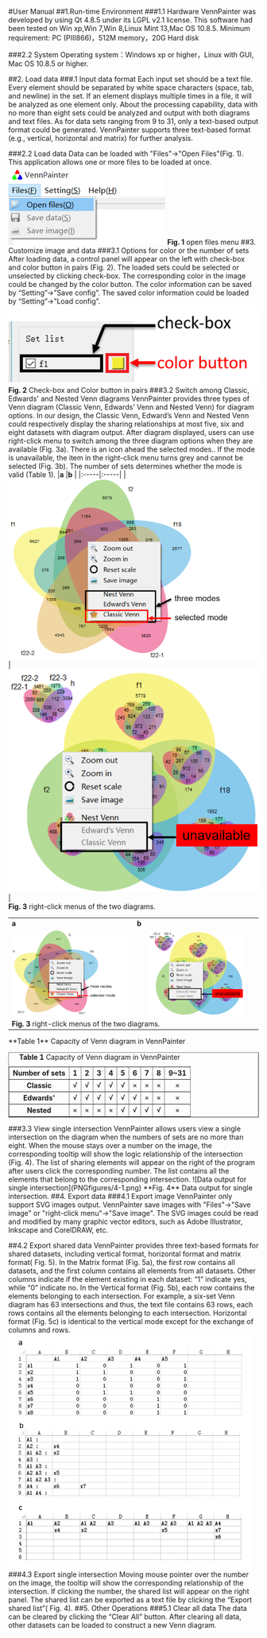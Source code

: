 #User Manual
##1.Run-time Environment
###1.1 Hardware
VennPainter was developed by using Qt 4.8.5 under its LGPL v2.1 license. This software had been  tested on Win xp,Win 7,Win 8,Linux Mint 13,Mac OS 10.8.5.
Minimum requirement: PC (PIII866)，512M memory，20G Hard disk

###2.2 System
Operating system：Windows xp or higher，Linux with GUI, Mac OS 10.8.5 or higher.

##2. Load data
###.1 Input data format
Each input set should be a text file. Every element should be separated by white space characters (space, tab, and newline) in the set. If an element displays multiple times in a file, it will be analyzed as one element only. About the processing capability, data with no more than eight sets could be analyzed and output with both diagrams and text files. As for data sets ranging from 9 to 31, only a text-based output format could be generated. VennPainter supports three text-based format (e.g., vertical, horizontal and matrix) for further analysis.

###2.2 Load data
Data can be loaded with "Files"->"Open Files"(Fig. 1). This application allows one or more files to be loaded at once.
![open files menu](PNGfigures/1.png)
**Fig. 1** open files menu
##3. Customize image and data
###3.1 Options for color or the number of sets
After loading data, a control panel will appear on the left with check-box and color button in pairs (Fig. 2). The loaded sets could be selected or unselected by clicking check-box. The corresponding color in the image could be changed by the color button. The color information can be saved by “Setting”->”Save config”. The saved color information could be loaded by “Setting”->”Load config”.  
![Check-box and Color button in pairs](PNGfigures/2.png)
**Fig. 2** Check-box and Color button in pairs
###3.2 Switch among Classic, Edwards' and Nested Venn diagrams
VennPainter provides three types of Venn diagram (Classic Venn, Edwards’ Venn and Nested Venn) for diagram options. In our design, the Classic Venn, Edward’s Venn and Nested Venn could respectively display the sharing relationships at most five, six and eight datasets with diagram output. After diagram displayed, users can use right-click menu to switch among the three diagram options when they are available (Fig. 3a). There is an icon ahead the selected modes.. If the mode is unavailable, the item in the right-click menu turns grey and cannot be selected (Fig. 3b). The number of sets determines whether the mode is valid (Table 1). 
  |**a**    |**b**     |
  |:-----|:-----|
  |![right-click menus of the two diagrams](PNGfigures/3-1.png)|![right-click menus of the two diagrams](PNGfigures/3-2.png)|  
  **Fig. 3** right-click menus of the two diagrams.  
  <table width="100%">
                <tr>
                <td><b>a</b></td>
                <td><b>b</b></td>
                </tr>
                <tr width="100%">
                <td width="50%"><img src="PNGfigures/3-1.png" width="100%" height=""  alt=""/></td>
                <td  align="center" width="50%"><img src="PNGfigures/3-2.png" width="80%" height=""  alt=""/></td>
                </tr>
                <tr>
                <td colspan="2"><b>Fig. 3</b> right-click menus of the two diagrams.</td>
                </tr>
                </table>
**Table 1** Capacity of Venn diagram in VennPainter  
<table  class="table table-bordered table-striped table-condensed" border="1" align="center">
    <caption><b>Table 1</b> Capacity of Venn diagram in VennPainter </caption>
          <tr align="center">
          <th width="">Number of sets</th>
          <th >1</th>
          <th>2</th>
          <th>3</th>
          <th>4</th>
          <th>5</th>
          <th>6</th>
          <th>7</th>
          <th>8</th>
          <th>9&#126;31</th>
          </tr>
          <tr align="center">
          <th>Classic</th>
          <td>&#8730;</td>
          <td>&#8730;</td>
          <td>&#8730;</td>
          <td>&#8730;</td>
          <td>&#8730;</td>
          <td>&#215;</td>
          <td>&#215;</td>
          <td>&#215;</td>
          <td>&#215;</td>
          </tr>
          <tr align="center">
          <th>Edwards'</th>
          <td>&#8730;</td>
          <td>&#8730;</td>
          <td>&#8730;</td>
          <td>&#8730;</td>
          <td>&#8730;</td>
          <td>&#8730;</td>
          <td>&#215;</td>
          <td>&#215;</td>
          <td>&#215;</td>
          </tr>
          <tr align="center">
          <th>Nested</th>
          <td>&#215;</td>
          <td>&#215;</td>
          <td>&#215;</td>
          <td>&#215;</td>
          <td>&#8730;</td>
          <td>&#8730;</td>
          <td>&#8730;</td>
          <td>&#8730;</td>
          <td>&#215;</td>
          </tr>
          </table>
###3.3 View single intersection
VennPainter allows users view a single intersection on the diagram when the numbers of sets are no more than eight. When the mouse stays over a number on the image, the corresponding tooltip will show the logic relationship of the intersection (Fig. 4). The list of sharing elements will appear on the right of the program after users click the corresponding number. The list contains all the elements that belong to the corresponding intersection.
![Data output for single intersection](PNGfigures/4-1.png)  
**Fig. 4** Data output for single intersection.  
##4. Export data
###4.1 Export image
VennPainter only support SVG images output. VennPainter save images with "Files"->"Save image" or "right-click menu"->"Save image". The SVG images could be read and modified by many graphic vector editors, such as Adobe Illustrator, Inkscape and CorelDRAW, etc.

##4.2 Export shared data
VennPainter provides three text-based formats for shared datasets, including vertical format, horizontal format and matrix format( Fig. 5). In the Matrix format (Fig. 5a), the first row contains all datasets, and the first column contains all elements from all datasets. Other columns indicate if the element existing in each dataset: “1” indicate yes, while “0” indicate no. In the Vertical format (Fig. 5b), each row contains the elements belonging to each intersection. For example, a six-set Venn diagram has 63 intersections and thus, the text file contains 63 rows, each rows contains all the elements belonging to each intersection. Horizontal format (Fig. 5c) is identical to the vertical mode except for the exchange of columns and rows.
![output dataset](PNGfigures/4.png)  
###4.3 Export single intersection
Moving mouse pointer over the number on the image, the tooltip will show the corresponding relationship of the intersection. If clicking the number, the shared list will appear on the right panel. The shared list can be exported as a text file by clicking the “Export shared list”( Fig. 4).
##5. Other Operations
###5.1 Clear all data
The data can be cleared by clicking the “Clear All” button. After clearing all data, other datasets can be loaded to construct a new Venn diagram.
